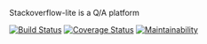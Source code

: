 Stackoverflow-lite is a Q/A platform

[![Build Status](https://travis-ci.org/jomasim/stackoverflow-lite.svg?branch=dev)](https://travis-ci.org/jomasim/stackoverflow-lite)
[![Coverage Status](https://coveralls.io/repos/github/jomasim/store-manager/badge.svg?branch=dev)](https://coveralls.io/github/jomasim/store-manager?branch=dev)
[![Maintainability](https://api.codeclimate.com/v1/badges/11df56b10af5dff99eac/maintainability)](https://codeclimate.com/github/jomasim/stackoverflow-lite/maintainability)